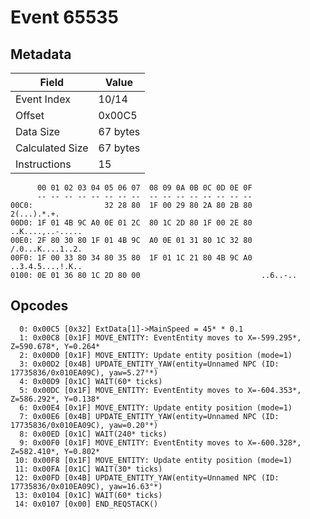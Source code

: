 # Event 65535

## Metadata

| Field           | Value    |
|-----------------|----------|
| Event Index     | 10/14    |
| Offset          | 0x00C5   |
| Data Size       | 67 bytes |
| Calculated Size | 67 bytes |
| Instructions    | 15       |

```
      00 01 02 03 04 05 06 07  08 09 0A 0B 0C 0D 0E 0F
      -- -- -- -- -- -- -- --  -- -- -- -- -- -- -- --
00C0:                32 28 80  1F 00 29 80 2A 80 2B 80       2(...).*.+.
00D0: 1F 01 4B 9C A0 0E 01 2C  80 1C 2D 80 1F 00 2E 80  ..K....,..-.....
00E0: 2F 80 30 80 1F 01 4B 9C  A0 0E 01 31 80 1C 32 80  /.0...K....1..2.
00F0: 1F 00 33 80 34 80 35 80  1F 01 1C 21 80 4B 9C A0  ..3.4.5....!.K..
0100: 0E 01 36 80 1C 2D 80 00                           ..6..-..        
```

## Opcodes

```
  0: 0x00C5 [0x32] ExtData[1]->MainSpeed = 45* * 0.1
  1: 0x00C8 [0x1F] MOVE_ENTITY: EventEntity moves to X=-599.295*, Z=590.678*, Y=0.264*
  2: 0x00D0 [0x1F] MOVE_ENTITY: Update entity position (mode=1)
  3: 0x00D2 [0x4B] UPDATE_ENTITY_YAW(entity=Unnamed NPC (ID: 17735836/0x010EA09C), yaw=5.27°*)
  4: 0x00D9 [0x1C] WAIT(60* ticks)
  5: 0x00DC [0x1F] MOVE_ENTITY: EventEntity moves to X=-604.353*, Z=586.292*, Y=0.138*
  6: 0x00E4 [0x1F] MOVE_ENTITY: Update entity position (mode=1)
  7: 0x00E6 [0x4B] UPDATE_ENTITY_YAW(entity=Unnamed NPC (ID: 17735836/0x010EA09C), yaw=0.20°*)
  8: 0x00ED [0x1C] WAIT(240* ticks)
  9: 0x00F0 [0x1F] MOVE_ENTITY: EventEntity moves to X=-600.328*, Z=582.410*, Y=0.802*
 10: 0x00F8 [0x1F] MOVE_ENTITY: Update entity position (mode=1)
 11: 0x00FA [0x1C] WAIT(30* ticks)
 12: 0x00FD [0x4B] UPDATE_ENTITY_YAW(entity=Unnamed NPC (ID: 17735836/0x010EA09C), yaw=16.63°*)
 13: 0x0104 [0x1C] WAIT(60* ticks)
 14: 0x0107 [0x00] END_REQSTACK()
```
